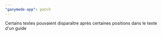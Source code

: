 ```yaml
---
"ganymede-app": patch
---
```


Certains textes pouvaient disparaître après certaines positions dans le texte d'un guide
